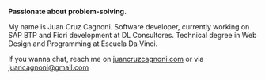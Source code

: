 **Passionate about problem-solving.**

My name is Juan Cruz Cagnoni. Software developer, currently working on SAP BTP and Fiori development at DL Consultores. Technical degree in Web Design and Programming at Escuela Da Vinci.

If you wanna chat, reach me on [juancruzcagnoni.com](https://juancruzcagnoni.com/) or via juancagnoni@gmail.com
